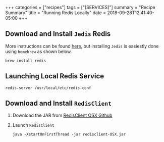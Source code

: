 +++
categories = ["recipes"]
tags = ["[SERVICES]"]
summary = "Recipe Summary"
title = "Running Redis Locally"
date = 2018-09-28T12:41:40-05:00
+++

## Download and Install `Jedis` Redis

More instructions can be found [here](https://medium.com/@petehouston/install-and-config-redis-on-mac-os-x-via-homebrew-eb8df9a4f298), but installing `Jedis` is easiestly done using `homebrew` as shown below.

```
brew install redis
```

## Launching Local Redis Service

```
redis-server /usr/local/etc/redis.conf
```

## Download and Install `RedisClient`

1. Download the JAR from [RedisClient OSX Github](https://github.com/caoxinyu/RedisClient/tree/OSX)
1. Launch `RedisClient`

    ```
    java -XstartOnFirstThread -jar redisclient-OSX.jar
    ```
